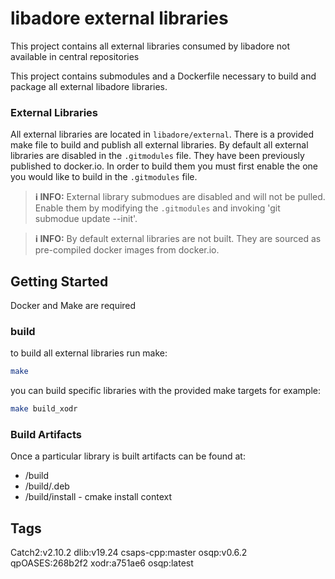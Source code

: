 # libadore external libraries
This project contains all external libraries consumed by libadore not available
in central repositories

This project contains submodules and a Dockerfile necessary to build and package
all external libadore libraries.

### External Libraries
All external libraries are located in `libadore/external`. There is a provided
make file to build and publish all external libraries. By default all external
libraries are disabled in the `.gitmodules` file. They have been previously 
published to docker.io. In order to build them you must first enable the one 
you would like to build in the `.gitmodules` file. 

> **ℹ️ INFO:**
> External library submodues are disabled and will not be pulled. Enable them
> by modifying the `.gitmodules` and invoking 'git submodue update --init'.

> **ℹ️ INFO:**
> By default external libraries are not built. They are sourced as pre-compiled
> docker images from docker.io. 

## Getting Started
Docker and Make are required

### build
to build all external libraries run make:
```bash
make
```
you can build specific libraries with the provided make targets for example:
```bash
make build_xodr
```

### Build Artifacts
Once a particular library is built artifacts can be found at:
- <library>/build
- <library>/build/<library name>.deb
- <library>/build/install - cmake install context


## Tags
Catch2:v2.10.2
dlib:v19.24
csaps-cpp:master
osqp:v0.6.2
qpOASES:268b2f2
xodr:a751ae6
osqp:latest 
